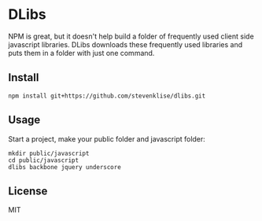 # DLibs

NPM is great, but it doesn't help build a folder of frequently used client side javascript libraries. DLibs downloads these frequently used libraries and puts them in a folder with just one command.

## Install

    npm install git+https://github.com/stevenklise/dlibs.git

## Usage

Start a project, make your public folder and javascript folder:

    mkdir public/javascript
    cd public/javascript
    dlibs backbone jquery underscore

## License

MIT